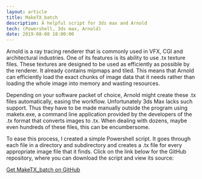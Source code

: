 ```yaml
---
layout: article
title: MakeTX_batch
description: A helpful script for 3ds max and Arnold
tech: (Powershell, 3ds max, Arnold)
date: 2019-08-08 18:00:00
---
```


Arnold is a ray tracing renderer that is commonly used in VFX, CGI and architectural industries. One of its features is its ability to use .tx texture files. These textures are designed to be used as efficiently as possible by the renderer. It already contains mipmaps and tiled. This means that Arnold can efficiently load the exact chunks of image data that it needs rather than loading the whole image into memory and wasting resources.

Depending on your software packet of choice, Arnold might create these .tx files automatically, easing the workflow. Unfortunately 3ds Max lacks such support. Thus they have to be made manually outside the program using maketx.exe, a command line application provided by the developers of the .tx format that converts images to .tx. When dealing with dozens, maybe even hundreds of these files, this can be encumbersome.

To ease this process, I created a simple Powershell script. It goes through each file in a directory and subdirectory and creates a .tx file for every appropriate image file that it finds. Click on the link below for the GitHub repository, where you can download the script and view its source:

[Get MakeTX_batch on GitHub](https://github.com/Fragrag/MakeTX_batch)
